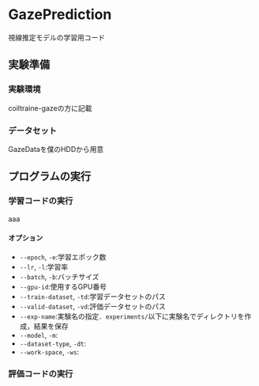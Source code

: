 # GazePrediction
視線推定モデルの学習用コード

## 実験準備
### 実験環境
coiltraine-gazeの方に記載

### データセット
GazeDataを僕のHDDから用意

## プログラムの実行
### 学習コードの実行
aaa
#### オプション
- `--epoch`, `-e`:学習エポック数
- `--lr`, `-l`:学習率
- `--batch`, `-b`:バッチサイズ
- `--gpu-id`:使用するGPU番号
- `--train-dataset`, `-td`:学習データセットのパス
- `--valid-dataset`, `-vd`:評価データセットのパス
- `--exp-name`:実験名の指定．`experiments/`以下に実験名でディレクトリを作成，結果を保存
- `--model`, `-m`:
- `--dataset-type`, `-dt`:
- `--work-space`, `-ws`:

### 評価コードの実行
